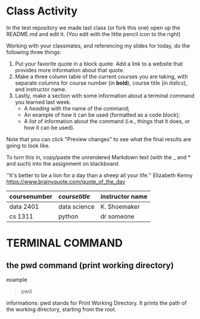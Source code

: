 # Class Activity
 
In the test repository we made last class (or fork this one) open up the README.md and edit it. (You edit with the little pencil icon to the right) 

Working with your classmates, and referencing my slides for today, do the following three things:

1. Put your favorite quote in a block quote. Add a link to a website that provides more information about that quote. 
2. Make a three column table of the current courses you are taking, with separate columns for course number (in __bold__), course title (in _italics_), and instructor name.
3. Lastly, make a section with some information about a terminal command you learned last week.
     + A _heading_ with the name of the command;
     + An example of how it can be used (formatted as a code block);
     + A _list_ of information about the command (i.e., things that it does, or how it can be used).
     
Note that you can click "Preview changes" to see what the final results are going to look like. 
     
To turn this in, copy/paste the unrendered Markdown text (with the _ and * and such) into the assignment on blackboard.     


''It's better to be a lion for a day than a sheep all your life.''
Elizabeth Kenny
https://www.brainyquote.com/quote_of_the_day

| __coursenumber__ | _coursetitle_ | instructor name |
|:-----------------|:--------------|:----------------|
|  data 2401      | data science     | K. Shoemaker    |
| cs 1311  | python | dr someone |

# TERMINAL COMMAND

## the pwd command (print working directory)

example
>pwd 

informations: 
pwd stands for Print Working Directory. It prints the path of the working directory, starting from the root.
